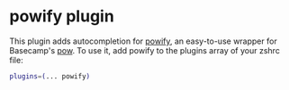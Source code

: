 # powify plugin
This plugin adds autocompletion for [powify](https://github.com/sethvargo/powify),
an easy-to-use wrapper for Basecamp's [pow](https://github.com/basecamp/pow).
To use it, add powify to the plugins array of your zshrc file:
```sh
plugins=(... powify)
```
